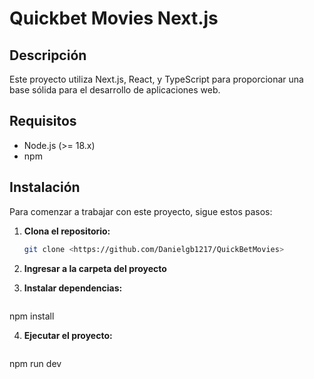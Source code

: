# Quickbet Movies Next.js

## Descripción

Este proyecto utiliza Next.js, React, y TypeScript para proporcionar una base sólida para el desarrollo de aplicaciones web.

## Requisitos

- Node.js (>= 18.x)
- npm 

## Instalación

Para comenzar a trabajar con este proyecto, sigue estos pasos:

1. **Clona el repositorio:**

   ```bash
   git clone <https://github.com/Danielgb1217/QuickBetMovies>

2. **Ingresar a la carpeta del proyecto**

3. **Instalar dependencias:**

   ```bash
npm install

4. **Ejecutar el proyecto:**

   ```bash
npm run dev





